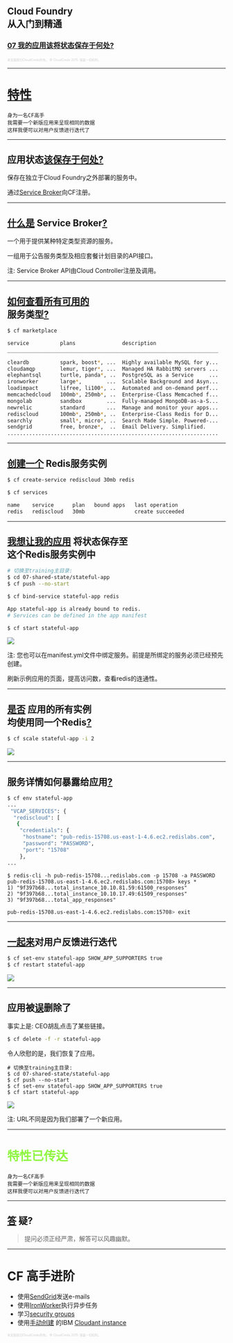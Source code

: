 ## Cloud Foundry <br />从入门到精通
### [07 我的应用该将状态保存于何处?](#/0)

<p style="font-size: 50%; opacity: 0.2;">
  本文版权归CloudCredo所有。 &copy; CloudCredo 2015. 保留一切权利。
</p>

---

# [特性](#/1)

```nohighlight
身为一名CF高手
我需要一个新版应用来呈现相同的数据
这样我便可以对用户反馈进行迭代了
```

---

## 应用状态[该保存于何处?](#/2)

保存在独立于Cloud Foundry之外部署的服务中。

通过[Service Broker](https://docs.cloudfoundry.org/services/overview.html)向CF注册。

---

## [什么是](#/3) Service Broker[?](#/3)

一个用于提供某种特定类型资源的服务。

一组用于公告服务类型及相应套餐计划目录的API接口。

注:
  Service Broker API由Cloud Controller注册及调用。

---

## [如何查看所有可用的](#/4) <br />服务类型[?](#/4)

```bash
$ cf marketplace
```

```bash
service          plans               description
____________________________________________________________________

cleardb          spark, boost*, ...  Highly available MySQL for y...
cloudamqp        lemur, tiger*, ...  Managed HA RabbitMQ servers ...
elephantsql      turtle, panda*, ..  PostgreSQL as a Service     ...
ironworker       large*,        ...  Scalable Background and Asyn...
loadimpact       lifree, li100*, ..  Automated and on-demand perf...
memcachedcloud   100mb*, 250mb*, ..  Enterprise-Class Memcached f...
mongolab         sandbox        ...  Fully-managed MongoDB-as-a-S...
newrelic         standard       ...  Manage and monitor your apps...
rediscloud       100mb*, 250mb*, ..  Enterprise-Class Redis for D...
searchly         small*, micro*, ..  Search Made Simple. Powered-...
sendgrid         free, bronze*,  ..  Email Delivery. Simplified.
....................................................................
```

---

## [创建一个](#/5) Redis服务实例

```bash
$ cf create-service rediscloud 30mb redis
```

```bash
$ cf services

name    service      plan   bound apps   last operation
redis   rediscloud   30mb                create succeeded
```

---

## [我想让我的应用](#/6) 将状态保存至 <br />这个Redis服务实例中

```bash
# 切换至training主目录:
$ cd 07-shared-state/stateful-app
$ cf push --no-start
```

```bash
$ cf bind-service stateful-app redis

App stateful-app is already bound to redis.
# Services can be defined in the app manifest
```

```bash
$ cf start stateful-app
```

<img src="images/index.png" style="background:none; border:none; box-shadow:none;" />

注:
  您也可以在manifest.yml文件中绑定服务。前提是所绑定的服务必须已经预先创建。

  刷新示例应用的页面，提高访问数，查看redis的连通性。

---

## [是否](#/7) 应用的所有实例 <br />均使用同一个Redis[?](#/7)

```bash
$ cf scale stateful-app -i 2
```

<img src="images/alt-index.png" style="background:none; border:none; box-shadow:none;" />

---

## 服务详情如何暴露给应用[?](#/8)

```bash
$ cf env stateful-app
...
 "VCAP_SERVICES": {
  "rediscloud": [
   {
    "credentials": {
     "hostname": "pub-redis-15708.us-east-1-4.6.ec2.redislabs.com",
     "password": "PASSWORD",
     "port": "15708"
    },
...
```

```
$ redis-cli -h pub-redis-15708...redislabs.com -p 15708 -a PASSWORD
pub-redis-15708.us-east-1-4.6.ec2.redislabs.com:15708> keys *
1) "9f397b68...total_instance_10.10.81.59:61500_responses"
2) "9f397b68...total_instance_10.10.17.49:61509_responses"
3) "9f397b68...total_app_responses"
```

```bash
pub-redis-15708.us-east-1-4.6.ec2.redislabs.com:15708> exit
```

---

## [一起来](#/9)对用户反馈进行迭代

```bash
$ cf set-env stateful-app SHOW_APP_SUPPORTERS true
$ cf restart stateful-app
```

<img src="images/app-supporters.png" style="background:none; border:none; box-shadow:none;" />

---

## 应用被[误](#/10)删除了

事实上是: CEO胡乱点击了某些链接。

```bash
$ cf delete -f -r stateful-app
```

令人欣慰的是，我们恢复了应用。

```
# 切换至training主目录:
$ cd 07-shared-state/stateful-app
$ cf push --no-start
$ cf set-env stateful-app SHOW_APP_SUPPORTERS true
$ cf start stateful-app
```

<img src="images/new-app-supporters.png" style="background:none; border:none; box-shadow:none;" />

注:
  URL不同是因为我们部署了一个新应用。

---

# <span style="color: #8FF541;">特性已传达</span>

```
身为一名CF高手
我需要一个新版应用来呈现相同的数据
这样我便可以对用户反馈进行迭代了
```

---

## [答](#/12) 疑?

> 提问必须正经严肃，解答可以风趣幽默。

---

# CF 高手进阶

  * 使用[SendGrid](https://sendgrid.com/)发送e-mails
  * 使用[IronWorker](https://www.iron.io/worker/)执行异步任务
  * 学习[security groups](https://docs.cloudfoundry.org/adminguide/app-sec-groups.html)
  * 使用[手动创建](https://docs.pivotal.io/pivotalcf/devguide/services/user-provided.html) 的IBM [Cloudant instance](https://cloudant.com/)

<p style="font-size: 50%; opacity: 0.2;">
  本文版权归CloudCredo所有。 &copy; CloudCredo 2015. 保留一切权利。
</p>
